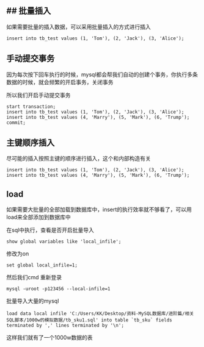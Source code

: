 ## ## 批量插入

如果需要批量的插入数据，可以采用批量插入的方式进行插入

```mysql
insert into tb_test values (1, 'Tom'), (2, 'Jack'), (3, 'Alice');
```

## 手动提交事务

因为每次按下回车执行的时候，mysql都会帮我们自动的创建个事务，你执行多条数据的时候，就会频繁的开启事务，关闭事务

所以我们开启手动提交事务

```mysql
start transaction;
insert into tb_test values (1, 'Tom'), (2, 'Jack'), (3, 'Alice');
insert into tb_test values (4, 'Marry'), (5, 'Mark'), (6, 'Trump');
commit;
```

## 主键顺序插入

尽可能的插入按照主键的顺序进行插入，这个和内部构造有关

```mysql
insert into tb_test values (1, 'Tom'), (2, 'Jack'), (3, 'Alice');
insert into tb_test values (4, 'Marry'), (5, 'Mark'), (6, 'Trump');
```

## load

如果需要大批量的全部加载到数据库中，insert的执行效率就不够看了，可以用load来全部添加到数据库中

在sql中执行，查看是否开启批量导入

```mysql
show global variables like 'local_infile';
```

修改为on

```mysql
set global local_infile=1;
```

然后我们cmd 重新登录

```shell
mysql -uroot -p123456 --local-infile=1
```

批量导入大量的mysql

```mysql
load data local infile 'C:/Users/KK/Desktop/资料-MySQL数据库/进阶篇/相关SQL脚本/1000w的模拟数据/tb_sku1.sql' into table `tb_sku` fields terminated by ',' lines terminated by '\n';
```

这样我们就有了一个1000w数据的表
